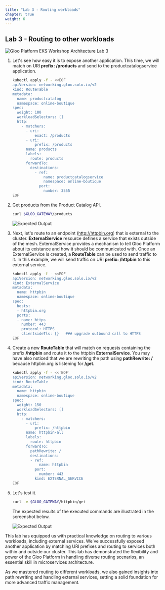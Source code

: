 ```yaml
---
title: "Lab 3 - Routing workloads"
chapter: true
weight: 6
---
```


## Lab 3 - Routing to other workloads

![Gloo Platform EKS Workshop Architecture Lab 3](/images/gloo-platform-eks-workshop-lab3.png)

1. Let's see how easy it is to expose another application. This time, we will match on URI **prefix: /products** and send to the productcatalogservice application.

    ```bash
    kubectl apply -f - <<EOF
    apiVersion: networking.gloo.solo.io/v2
    kind: RouteTable
    metadata:
      name: productcatalog
      namespace: online-boutique
    spec:
      weight: 100
      workloadSelectors: []
      http:
        - matchers:
          - uri:
              exact: /products
          - uri:
              prefix: /products
          name: products
          labels:
            route: products
          forwardTo:
            destinations:
              - ref:
                  name: productcatalogservice
                  namespace: online-boutique
                port:
                  number: 3555
    EOF
    ```

2. Get products from the Product Catalog API.

    ```bash
    curl $GLOO_GATEWAY/products
    ```
   ![Expected Output](/images/products_output.png)

3. Next, let's route to an endpoint (http://httpbin.org) that is external to the cluster. **ExternalService** resource defines a service that exists outside of the mesh. ExternalService provides a mechanism to tell Gloo Platform about its existance and how it should be communicated with. Once an ExternalService is created, a **RouteTable** can be used to send traffic to it. In this example, we will send traffic on URI **prefix: /httpbin** to this external service.

    ```bash
    kubectl apply -f - <<EOF
    apiVersion: networking.gloo.solo.io/v2
    kind: ExternalService
    metadata:
      name: httpbin
      namespace: online-boutique
    spec:
      hosts:
      - httpbin.org
      ports:
      - name: https
        number: 443
        protocol: HTTPS
        clientsideTls: {}   ### upgrade outbound call to HTTPS
    EOF
    ```

4. Create a new **RouteTable** that will match on requests containing the prefix **/httpbin** and route it to the httpbin **ExternalService**. You may have also noticed that we are rewriting the path using **pathRewrite: /** because httpbin.org is listening for **/get**.

    ```bash
    kubectl apply -f - <<'EOF'
    apiVersion: networking.gloo.solo.io/v2
    kind: RouteTable
    metadata:
      name: httpbin
      namespace: online-boutique
    spec:
      weight: 150
      workloadSelectors: []
      http:
        - matchers:
          - uri:
              prefix: /httpbin
          name: httpbin-all
          labels:
            route: httpbin
          forwardTo:
            pathRewrite: /
            destinations:
            - ref:
                name: httpbin
              port: 
                number: 443
              kind: EXTERNAL_SERVICE
    EOF
    ```

5. Let's test it.

    ```bash
    curl -v $GLOO_GATEWAY/httpbin/get
    ```
   The expected results of the executed commands are illustrated in the screenshot below.

   ![Expected Output](/images/httpbin_output.png)

This lab has equipped us with practical knowledge on routing to various workloads, including external services. We've successfully exposed another application by matching URI prefixes and routing to services both within and outside our cluster. This lab has demonstrated the flexibility and power of the Gloo Platform in handling diverse routing scenarios, an essential skill in microservices architecture.

As we mastered routing to different workloads, we also gained insights into path rewriting and handling external services, setting a solid foundation for more advanced traffic management.
